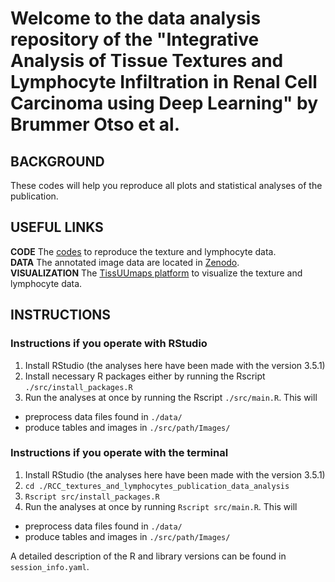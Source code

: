 # Welcome to the data analysis repository of the "Integrative Analysis of Tissue Textures and Lymphocyte Infiltration in Renal Cell Carcinoma using Deep Learning" by Brummer Otso et al.


## BACKGROUND
These codes will help you reproduce all plots and statistical analyses of the publication.  


## USEFUL LINKS
**CODE**  The [codes](https://version.helsinki.fi/hus_hematology/tcga-kirc-immunology) to reproduce the texture and lymphocyte data.  
**DATA**  The annotated image data are located in [Zenodo](https://zenodo.org/deposit/6384627).  
**VISUALIZATION**  The [TissUUmaps platform](http://hruh-20.it.helsinki.fi/rcc_texture_lymphocytes/) to visualize the texture and lymphocyte data.



## INSTRUCTIONS

### Instructions if you operate with RStudio
1. Install RStudio (the analyses here have been made with the version 3.5.1)
2. Install necessary R packages either by running the Rscript `./src/install_packages.R`
3. Run the analyses at once by running the Rscript `./src/main.R`. This will
- preprocess data files found in `./data/`
- produce tables and images in `./src/path/Images/`


### Instructions if you operate with the terminal
1. Install RStudio (the analyses here have been made with the version 3.5.1)
2. `cd ./RCC_textures_and_lymphocytes_publication_data_analysis`
3. `Rscript src/install_packages.R`
4. Run the analyses at once by running `Rscript src/main.R`. This will
- preprocess data files found in `./data/`
- produce tables and images in `./src/path/Images/`


A detailed description of  the R and library versions can be found in `session_info.yaml`.
